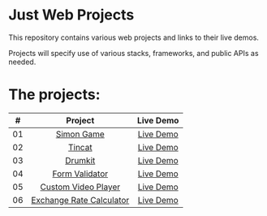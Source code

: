 # Just Web Projects

This repository contains various web projects and links to their live demos.

Projects will specify use of various stacks, frameworks, and public APIs as needed.



# The projects:


|  #  |            Project             | Live Demo |
| :-: | :----------------------------: | :-------: |
| 01  |       [Simon Game](https://github.com/rPhase/justwebprojects/tree/master/simon-game)       | [Live Demo](https://rphase.github.io/justwebprojects/simon-game/)
| 02  |       [Tincat](https://github.com/rPhase/justwebprojects/tree/master/tincat)       | [Live Demo](https://rphase.github.io/justwebprojects/tincat/)
| 03  |       [Drumkit](https://github.com/rPhase/justwebprojects/tree/master/drumkit)       | [Live Demo](https://rphase.github.io/justwebprojects/drumkit/)
| 04  |       [Form Validator](https://github.com/rPhase/justwebprojects/tree/master/form-validator)       | [Live Demo](https://rphase.github.io/justwebprojects/form-validator/)
| 05  |       [Custom Video Player](https://github.com/rPhase/justwebprojects/tree/master/custom-video-player)       | [Live Demo](https://rphase.github.io/justwebprojects/custom-video-player/)
| 06  |       [Exchange Rate Calculator](https://github.com/rPhase/justwebprojects/tree/master/exchange-rate)       | [Live Demo](https://rphase.github.io/justwebprojects/exchange-rate/)